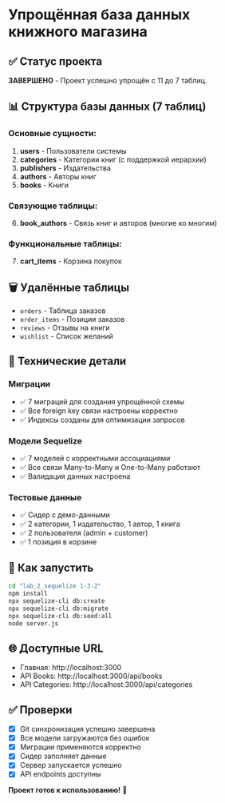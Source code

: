 # Упрощённая база данных книжного магазина

## ✅ Статус проекта

**ЗАВЕРШЕНО** - Проект успешно упрощён с 11 до 7 таблиц.

## 📊 Структура базы данных (7 таблиц)

### Основные сущности:

1. **users** - Пользователи системы
2. **categories** - Категории книг (с поддержкой иерархии)
3. **publishers** - Издательства
4. **authors** - Авторы книг
5. **books** - Книги

### Связующие таблицы:

6. **book_authors** - Связь книг и авторов (многие ко многим)

### Функциональные таблицы:

7. **cart_items** - Корзина покупок

## 🗑️ Удалённые таблицы

- `orders` - Таблица заказов
- `order_items` - Позиции заказов
- `reviews` - Отзывы на книги
- `wishlist` - Список желаний

## 🔧 Технические детали

### Миграции

- ✅ 7 миграций для создания упрощённой схемы
- ✅ Все foreign key связи настроены корректно
- ✅ Индексы созданы для оптимизации запросов

### Модели Sequelize

- ✅ 7 моделей с корректными ассоциациями
- ✅ Все связи Many-to-Many и One-to-Many работают
- ✅ Валидация данных настроена

### Тестовые данные

- ✅ Сидер с демо-данными
- ✅ 2 категории, 1 издательство, 1 автор, 1 книга
- ✅ 2 пользователя (admin + customer)
- ✅ 1 позиция в корзине

## 🚀 Как запустить

```bash
cd "lab_2_sequelize 1-3-2"
npm install
npx sequelize-cli db:create
npx sequelize-cli db:migrate
npx sequelize-cli db:seed:all
node server.js
```

## 🌐 Доступные URL

- Главная: http://localhost:3000
- API Books: http://localhost:3000/api/books
- API Categories: http://localhost:3000/api/categories

## ✅ Проверки

- [x] Git синхронизация успешно завершена
- [x] Все модели загружаются без ошибок
- [x] Миграции применяются корректно
- [x] Сидер заполняет данные
- [x] Сервер запускается успешно
- [x] API endpoints доступны

**Проект готов к использованию!** 🎉
